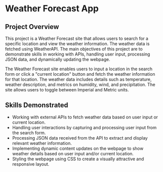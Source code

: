# Weather Forecast App

## Project Overview
This project is a Weather Forecast site that allows users to search for a specific location and view the weather information. The weather data is fetched using WeatherAPI. The main objectives of this project are to demonstrate skills in working with APIs, handling user input, processing JSON data, and dynamically updating the webpage.

The Weather Forecast site enables users to input a location in the search form or click a "current location" button and fetch the weather information for that location. The weather data includes details such as temperature, weather description, and metrics on humidity, wind, and precipitation. The site allows users to toggle between Imperial and Metric units.

## Skills Demonstrated
- Working with external APIs to fetch weather data based on user input or current location.
- Handling user interactions by capturing and processing user input from the search form.
- Processing JSON data received from the API to extract and display relevant weather information.
- Implementing dynamic content updates on the webpage to show weather details based on user input and/or current location.
- Styling the webpage using CSS to create a visually attractive and responsive layout.
